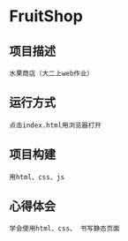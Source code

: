 FruitShop
============================

项目描述
----------------------------
    水果商店（大二上web作业） 

运行方式
----------------------------
```
点击index.html用浏览器打开
```
项目构建
----------------------------
```
用html、css、js
```

心得体会
-----------------------------
```
学会使用html、css、 书写静态页面
```


